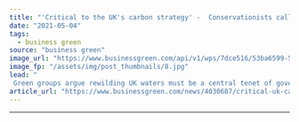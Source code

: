```yaml
---
title: "'Critical to the UK's carbon strategy' -  Conservationists call for national 'blue carbon' strategy"
date: "2021-05-04"
tags: 
  - business green
source: "business green"
image_url: "https://www.businessgreen.com/api/v1/wps/7dce516/53ba6599-5409-4bfc-8a98-9dd091b3fdbb/8/MCS-Mark-Kirkland-Thongweed-185x114.jpg"
image_fp: "/assets/img/post_thumbnails/8.jpg"
lead: "
 Green groups argue rewilding UK waters must be a central tenet of government’s net zero plans ..."
article_url: "https://www.businessgreen.com/news/4030687/critical-uk-carbon-strategy-conservationists-national-blue-carbon-strategy"
---
```


---
